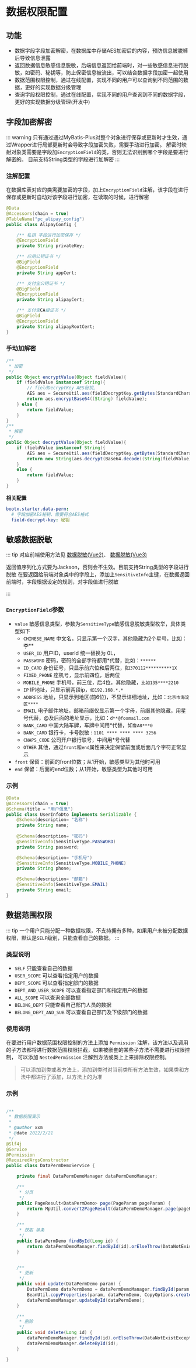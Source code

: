 # 数据权限配置
## 功能
- 数据字段字段加密解密，在数据库中存储AES加密后的内容，预防信息被脱裤后导致信息泄露
- 返回数据信息敏感信息脱敏，后端信息返回给前端时，对一些敏感信息进行脱敏，如密码、秘钥等，防止保密信息被流出，可以结合数据字段加密一起使用
- 数据范围权限控制，通过在线配置，实现不同的用户可以查询到不同范围的数据，更好的实现数据分级管理
- 查询字段权限控制，通过在线配置，实现不同的用户查询到不同的数据字段，更好的实现数据分级管理(开发中)
## 字段加密解密
::: warning
只有通过通过MyBatis-Plus对整个对象进行保存或更新时才生效，通过Wrapper进行局部更新时会导致字段加密失败，需要手动进行加密。
解密时映射对象类需要是字段加`EncryptionField`的类，否则无法识别到哪个字段是要进行解密的。 目前支持String类型的字段进行加解密
:::
### 注解配置
在数据库表对应的类需要加密的字段，加上`EncryptionField`注解，该字段在进行保存或更新时自动对该字段进行加密，在读取的时候，进行解密

```java
@Data
@Accessors(chain = true)
@TableName("pc_alipay_config")
public class AlipayConfig {

    /** 私钥 字段进行加密保存 */
    @EncryptionField
    private String privateKey;

    /** 应用公钥证书 */
    @BigField
    @EncryptionField
    private String appCert;

    /** 支付宝公钥证书 */
    @BigField
    @EncryptionField
    private String alipayCert;

    /** 支付宝CA根证书 */
    @BigField
    @EncryptionField
    private String alipayRootCert;
}
```
### 手动加解密
```java
/**
 * 加密
 */
public Object encryptValue(Object fieldValue){
    if (fieldValue instanceof String){
        // fieldDecryptKey AES秘钥, 
        AES aes = SecureUtil.aes(fieldDecryptKey.getBytes(StandardCharsets.UTF_8));
        return aes.encryptBase64((String) fieldValue);
    } else {
        return fieldValue;
    }
}
/**
 * 解密
 */
public Object decryptValue(Object fieldValue){
    if (fieldValue instanceof String){
        AES aes = SecureUtil.aes(fieldDecryptKey.getBytes(StandardCharsets.UTF_8));
        return new String(aes.decrypt(Base64.decode((String)fieldValue)),StandardCharsets.UTF_8);
    }
    else {
        return fieldValue;
    }
}
```

**相关配置**
```yaml
bootx.starter.data-perm:
  # 字段加密AES秘钥，需要符合AES格式
  field-decrypt-key: 秘钥
```
## 敏感数据脱敏
::: tip
对应前端使用方法见 [数据脱敏(Vue2)](/doc/front/vue2/数据脱敏.md)、 [数据脱敏(Vue3)](/doc/front/vue2/数据脱敏.md)

返回值序列化方式要为Jackson，否则会不生效。目前支持String类型的字段进行脱敏
在要返回给前端对象类中的字段上，添加上`SensitiveInfo`主键，在数据返回前端时，字段根据设定的规则，对字段值进行脱敏

:::

### `EncryptionField`参数

- `value` 敏感信息类型，参数为`SensitiveType`敏感信息脱敏类型枚举，具体类型如下 
   - `CHINESE_NAME` 中文名，只显示第一个汉字，其他隐藏为2个星号，比如：李**
   - `USER_ID` 用户ID，userId 统一替换为 0L，
   - `PASSWORD` 密码，密码的全部字符都用*代替，比如：`******`
   - `ID_CARD` 身份证号，只显示前六位和后两位，如`370112**********1X`
   - `FIXED_PHONE` 座机号，显示前四位，后两位
   - `MOBILE_PHONE` 手机号，前三位，后4位，其他隐藏，`比如135****2210`
   - `IP` IP地址，只显示前两段ip，`如192.168.*.*`
   - `ADDRESS` 地址，只显示到地区(前6位)，不显示详细地址，比如：`北京市海淀区****`
   - `EMAIL` 电子邮件地址，邮箱前缀仅显示第一个字母，前缀其他隐藏，用星号代替，@及后面的地址显示，比如：`d**@foxmail.com`
   - `BANK_CARD` 中国大陆车牌，车牌中间用*代替，如`鲁A8***0`
   - `BANK_CARD` 银行卡，卡号脱敏 : `1101 **** **** **** 3256`
   - `CNAPS_CODE` 公司开户银行联号，中间用*号代替
   - `OTHER` 其他，通过`front`和`end`属性来决定保留前面或后面几个字符正常显示
- `front` 保留：前面的front位数；从1开始，敏感类型为其他时可用
- `end` 保留：后面的end位数；从1开始，敏感类型为其他时可用

### 示例
```java
@Data
@Accessors(chain = true)
@Schema(title = "用户信息")
public class UserInfoDto implements Serializable {
	@Schema(description= "名称")
    private String name;
    
    @Schema(description= "密码")
    @SensitiveInfo(SensitiveType.PASSWORD)
    private String password;

    @Schema(description= "手机号")
    @SensitiveInfo(SensitiveType.MOBILE_PHONE)
    private String phone;

    @Schema(description= "邮箱")
    @SensitiveInfo(SensitiveType.EMAIL)
    private String email;
}
```

## 数据范围权限
::: tip
一个用户只能分配一种数据权限，不支持拥有多种，如果用户未被分配数据权限，默认是`SELF`级别，只能查看自己的数据。
:::
### 类型说明
- `SELF` 只能查看自己的数据
- `USER_SCOPE` 可以查看指定用户的数据
- `DEPT_SCOPE` 可以查看指定部门的数据
- `DEPT_AND_USER_SCOPE` 可以查看指定部门和指定用户的数据
- `ALL_SCOPE` 可以查询全部数据
- `BELONG_DEPT` 只能查看自己部门人员的数据
- `BELONG_DEPT_AND_SUB` 可以查看自己部门及下级部门的数据

### 使用说明
在要进行用户数据范围权限控制的方法上添加 `Permission` 注解，该方法以及调用的子方法都将进行数据范围权限拦截，如果被嵌套的某些子方法不需要进行权限控制，
可以添加 `NestedPermission` 注解到方法或类上上来排除权限控制。
> 可以添加到类或者方法上，添加到类时对当前类所有方法生效，如果类和方法中都进行了添加，以方法上的为准
### 示例

```java

/**
 * 数据权限演示
 *
 * @author xxm
 * @date 2022/2/21
 */
@Slf4j
@Service
@Permission
@RequiredArgsConstructor
public class DataPermDemoService {

    private final DataPermDemoManager dataPermDemoManager;

    /**
     * 分页
     */
    public PageResult<DataPermDemo> page(PageParam pageParam) {
        return MpUtil.convert2PageResult(dataPermDemoManager.page(pageParam));
    }

    /**
     * 获取 单条
     */
    public DataPermDemo findById(Long id) {
        return dataPermDemoManager.findById(id).orElseThrow(DataNotExistException::new);
    }


    /**
     * 更新
     */
    public void update(DataPermDemo param) {
        DataPermDemo dataPermDemo = dataPermDemoManager.findById(param.getId()).orElseThrow(DataNotExistException::new);
        BeanUtil.copyProperties(param, dataPermDemo, CopyOptions.create().ignoreNullValue());
        dataPermDemoManager.updateById(dataPermDemo);
    }

    /**
     * 删除
     */
    public void delete(Long id) {
        dataPermDemoManager.findById(id).orElseThrow(DataNotExistException::new);
        dataPermDemoManager.deleteById(id);
    }

}
```

